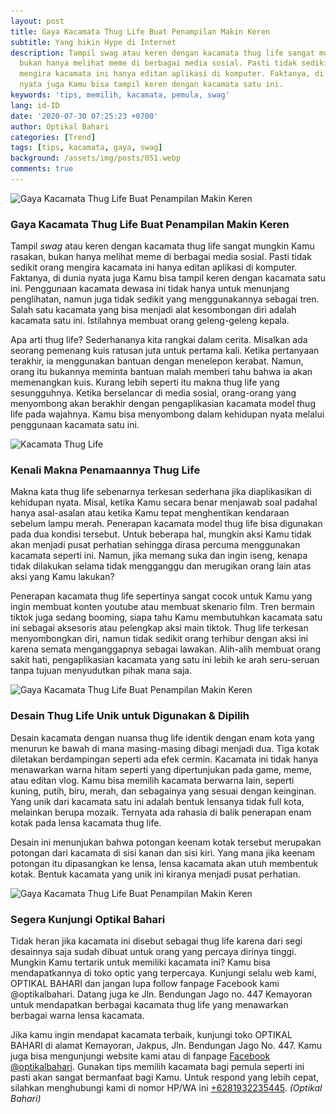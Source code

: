```yaml
---
layout: post
title: Gaya Kacamata Thug Life Buat Penampilan Makin Keren
subtitle: Yang bikin Hype di Internet
description: Tampil swag atau keren dengan kacamata thug life sangat mungkin Kamu rasakan,
  bukan hanya melihat meme di berbagai media sosial. Pasti tidak sedikit orang
  mengira kacamata ini hanya editan aplikasi di komputer. Faktanya, di dunia
  nyata juga Kamu bisa tampil keren dengan kacamata satu ini.
keywords: 'tips, memilih, kacamata, pemula, swag'
lang: id-ID
date: '2020-07-30 07:25:23 +0700'
author: Optikal Bahari
categories: [Trend]
tags: [tips, kacamata, gaya, swag]
background: /assets/img/posts/051.webp
comments: true
---
```


<div class="card-deck mb-3">
  <div class="card shadow p-3 mb-5 bg-white rounded">
    <img
      itemprop="image"
      data-src="/assets/img/posts/thug-life/thug-life-eyeglasss-04.webp"
      src="/assets/img/posts/thug-life/thug-life-eyeglasss-04.webp"
      class="card-img-top img-fluid"
      alt="Gaya Kacamata Thug Life Buat Penampilan Makin Keren" />
    <div class="card-body">
      <h3 class="card-title">
        Gaya Kacamata Thug Life Buat Penampilan Makin Keren
      </h3>
      <p class="card-text text-left">
        Tampil
        <em>swag</em>
        atau keren dengan kacamata thug life sangat mungkin        
				Kamu rasakan, bukan hanya melihat meme di berbagai media sosial. Pasti
				tidak sedikit orang mengira kacamata ini hanya editan aplikasi di
				komputer. Faktanya, di dunia nyata juga Kamu bisa tampil keren dengan
				kacamata satu ini. Penggunaan kacamata dewasa ini tidak hanya untuk
				menunjang penglihatan, namun juga tidak sedikit yang menggunakannya
				sebagai tren. Salah satu kacamata yang bisa menjadi alat kesombongan
				diri adalah kacamata satu ini. Istilahnya membuat orang geleng-geleng
				kepala.
      </p>
      <p class="card-text text-left">
        Apa arti thug life? Sederhananya kita rangkai dalam cerita. Misalkan ada        
				seorang pemenang kuis ratusan juta untuk pertama kali. Ketika pertanyaan
				terakhir, ia menggunakan bantuan dengan menelepon kerabat. Namun, orang
				itu bukannya meminta bantuan malah memberi tahu bahwa ia akan
				memenangkan kuis. Kurang lebih seperti itu makna thug life yang
				sesungguhnya. Ketika berselancar di media sosial, orang-orang yang
				menyombong akan berakhir dengan pengaplikasian kacamata model thug life
				pada wajahnya. Kamu bisa menyombong dalam kehidupan nyata melalui
				penggunaan kacamata satu ini.
      </p>
    </div>
  </div>
</div>

<div class="card-deck mb-3">
  <div class="card shadow p-3 mb-5 bg-white rounded">
    <img
      itemprop="image"
      data-src="/assets/img/posts/thug-life/thug-life-eyeglasss-05.webp"
      src="/assets/img/posts/thug-life/thug-life-eyeglasss-05.webp"
      class="card-img-top img-fluid"
      title="Kacamata Thug Life"
      alt="Kacamata Thug Life" />
    <div class="card-body">
      <h3 class="card-title">Kenali Makna Penamaannya Thug Life</h3>
      <p class="card-text text-left">
        Makna kata thug life sebenarnya terkesan sederhana jika diaplikasikan di        
				kehidupan nyata. Misal, ketika Kamu secara benar menjawab soal padahal
				hanya asal-asalan atau ketika Kamu tepat menghentikan kendaraan sebelum
				lampu merah. Penerapan kacamata model thug life bisa digunakan pada dua
				kondisi tersebut. Untuk beberapa hal, mungkin aksi Kamu tidak akan
				menjadi pusat perhatian sehingga dirasa percuma menggunakan kacamata
				seperti ini. Namun, jika memang suka dan ingin iseng, kenapa tidak
				dilakukan selama tidak mengganggu dan merugikan orang lain atas aksi
				yang Kamu lakukan?
      </p>
      <p class="card-text text-left">
        Penerapan kacamata thug life sepertinya sangat cocok untuk Kamu yang        
				ingin membuat konten youtube atau membuat skenario film. Tren bermain
				tiktok juga sedang booming, siapa tahu Kamu membutuhkan kacamata satu
				ini sebagai aksesoris atau pelengkap aksi main tiktok. Thug life
				terkesan menyombongkan diri, namun tidak sedikit orang terhibur dengan
				aksi ini karena semata menganggapnya sebagai lawakan. Alih-alih membuat
				orang sakit hati, pengaplikasian kacamata yang satu ini lebih ke arah
				seru-seruan tanpa tujuan menyudutkan pihak mana saja.
      </p>
    </div>
  </div>
</div>

<div class="card-deck mb-3">
  <div class="card shadow p-3 mb-5 bg-white rounded">
    <img
      itemprop="image"
      data-src="/assets/img/posts/thug-life/thug-life-eyeglasss-06.webp"
      src="/assets/img/posts/thug-life/thug-life-eyeglasss-06.webp"
      class="card-img-top img-fluid"
      alt="Gaya Kacamata Thug Life Buat Penampilan Makin Keren" />
    <div class="card-body">
      <h3 class="card-title">Desain Thug Life Unik untuk Digunakan & Dipilih</h3>
      <p class="card-text text-left">
        Desain kacamata dengan nuansa thug life identik dengan enam kota yang        
				menurun ke bawah di mana masing-masing dibagi menjadi dua. Tiga kotak
				diletakan berdampingan seperti ada efek cermin. Kacamata ini tidak hanya
				menawarkan warna hitam seperti yang dipertunjukan pada game, meme, atau
				editan vlog. Kamu bisa memilih kacamata berwarna lain, seperti kuning,
				putih, biru, merah, dan sebagainya yang sesuai dengan keinginan. Yang
				unik dari kacamata satu ini adalah bentuk lensanya tidak full kota,
				melainkan berupa mozaik. Ternyata ada rahasia di balik penerapan enam
				kotak pada lensa kacamata thug life.
      </p>
      <p class="card-text text-left">
        Desain ini menunjukan bahwa potongan keenam kotak tersebut merupakan        
				potongan dari kacamata di sisi kanan dan sisi kiri. Yang mana jika
				keenam potongan itu dipasangkan ke lensa, lensa kacamata akan utuh
				membentuk kotak. Bentuk kacamata yang unik ini kiranya menjadi pusat
				perhatian.
      </p>
    </div>
  </div>
</div>

<div class="card-deck mb-3">
  <div class="card shadow p-3 mb-5 bg-white rounded">
    <img
      itemprop="image"
      data-src="/assets/img/posts/thug-life/thug-life-eyeglasss-07.webp"
      src="/assets/img/posts/thug-life/thug-life-eyeglasss-07.webp"
      class="card-img-top img-fluid"
      alt="Gaya Kacamata Thug Life Buat Penampilan Makin Keren" />
    <div class="card-body">
      <h3 class="card-title">Segera Kunjungi Optikal Bahari</h3>
      <p class="card-text text-left">
        Tidak heran jika kacamata ini disebut sebagai thug life karena dari segi        
				desainnya saja sudah dibuat untuk orang yang percaya dirinya tinggi.
				Mungkin Kamu tertarik untuk memiliki kacamata ini? Kamu bisa
				mendapatkannya di toko optic yang terpercaya. Kunjungi selalu web kami,
				OPTIKAL BAHARI dan jangan lupa follow fanpage Facebook kami
				@optikalbahari. Datang juga ke Jln. Bendungan Jago no. 447 Kemayoran
				untuk mendapatkan berbagai kacamata thug life yang menawarkan berbagai
				warna lensa kacamata.
      </p>
      <p class="card-text text-left">
        Jika kamu ingin mendapat kacamata terbaik, kunjungi toko OPTIKAL BAHARI        
				di alamat Kemayoran, Jakpus, Jln. Bendungan Jago No. 447. Kamu juga bisa
				mengunjungi website kami atau di fanpage
        <a
          href="https://www.facebook.com/optikalbahari"
          id="FBClick"
          title="Facebook Page Optikal Bahari"
          class="FacebookPage">Facebook @optikalbahari</a>. Gunakan tips memilih kacamata bagi pemula seperti ini pasti akan        
				sangat bermanfaat bagi Kamu. Untuk respond yang lebih cepat, silahkan
				menghubungi kami di nomor HP/WA ini
        <a
          href="https://api.whatsapp.com/send?phone=6281932235445&text=Hallo%2C+saya+butuh+informasi+lebih+lanjut+mengenai+Optikal+Bahari"
          id="WhatsAppClick"
          class="WhatsAppCall"
          title="Call WhatsApp">+6281932235445</a>.
        <em>(Optikal Bahari)</em>
      </p>
    </div>
  </div>
</div>
